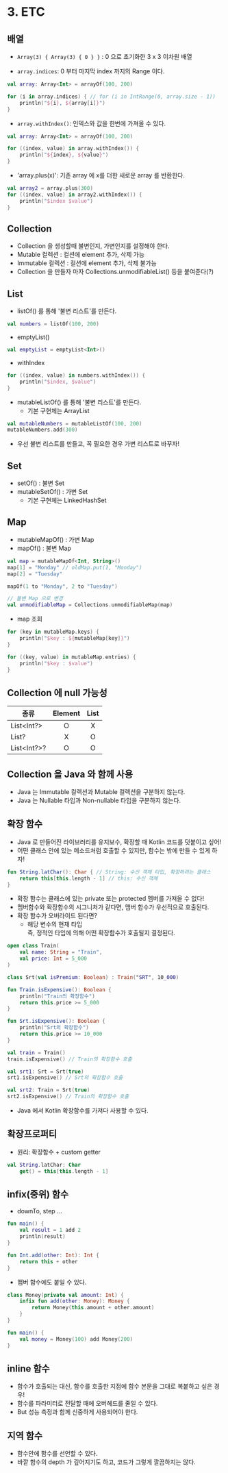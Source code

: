 # 3. ETC

## 배열

- `Array(3) { Array(3) { 0 } }` : 0 으로 초기화한 3 x 3 이차원 배열

- `array.indices`: 0 부터 마지막 index 까지의 Range 이다.

```kotlin
val array: Array<Int> = arrayOf(100, 200)

for (i in array.indices) { // for (i in IntRange(0, array.size - 1))
    println("${i}, ${array[i]}")
}
```

- `array.withIndex()`: 인덱스와 값을 한번에 가져올 수 있다.

```kotlin
val array: Array<Int> = arrayOf(100, 200)

for ((index, value) in array.withIndex()) {
    println("${index}, ${value}")
}
```

- 'array.plus(x)': 기존 array 에 x를 더한 새로운 array 를 반환한다.

```kotlin
val array2 = array.plus(300)
for ((index, value) in array2.withIndex()) {
    println("$index $value")
}
```

## Collection

- Collection 을 생성할때 불변인지, 가변인지를 설정해야 한다.
- Mutable 컬렉션 : 컬션에 element 추가, 삭제 가능
- Immutable 컬렉션 : 컬션에 element 추가, 삭제 불가능
- Collection 을 만들자 마자 Collections.unmodifiableList() 등을 붙여준다(?)

## List

- listOf() 를 통해 '불변 리스트'를 만든다.

```kotlin
val numbers = listOf(100, 200)
```

- emptyList()

```kotlin
val emptyList = emptyList<Int>()
```

- withIndex

```kotlin
for ((index, value) in numbers.withIndex()) {
    println("$index, $value")
}
```

- mutableListOf() 를 통해 '불변 리스트'를 만든다.
    - 기본 구현체는 ArrayList

```kotlin
val mutableNumbers = mutableListOf(100, 200)
mutableNumbers.add(300)
```

- 우선 불변 리스트를 만들고, 꼭 필요한 경우 가변 리스트로 바꾸자!

## Set

- setOf() : 불변 Set
- mutableSetOf() : 가변 Set
    - 기본 구현체는 LinkedHashSet

## Map

- mutableMapOf() : 가변 Map
- mapOf() : 불변 Map

```kotlin
val map = mutableMapOf<Int, String>()
map[1] = "Monday" // oldMap.put(1, "Monday")
map[2] = "Tuesday"

mapOf(1 to "Monday", 2 to "Tuesday")

// 불변 Map 으로 변경
val unmodifiableMap = Collections.unmodifiableMap(map)
```

- map 조회

```kotlin
for (key in mutableMap.keys) {
    println("$key : ${mutableMap[key]}")
}

for ((key, value) in mutableMap.entries) {
    println("$key : $value")
}
```

## Collection 에 null 가능성

| 종류          | Element | List |
|-------------|:-------:|:----:|
| List<Int?>  |    O    |  X   |
| List<Int>?  |    X    |  O   |
| List<Int?>? |    O    |  O   |

## Collection 을 Java 와 함께 사용

- Java 는 Immutable 컬렉션과 Mutable 컬렉션을 구분하지 않는다.
- Java 는 Nullable 타입과 Non-nullable 타입을 구분하지 않는다.

## 확장 함수

- Java 로 만들어진 라이브러리를 유지보수, 확장할 때 Kotlin 코드를 덧붙이고 싶어!
- 어떤 클래스 안에 있는 메소드처럼 호출할 수 있지만, 함수는 밖에 만들 수 있게 하자!

```kotlin
fun String.latChar(): Char { // String: 수신 객체 타입, 확장하려는 클래스
    return this[this.length - 1] // this: 수신 객체
}
```

- 확장 함수는 클래스에 있는 private 또는 protected 멤버를 가져올 수 없다!
- 멤버함수와 확장함수의 시그니처가 같다면, 맴버 함수가 우선적으로 호출된다.
- 확장 함수가 오버라이드 된다면?
    - 해당 변수의 현재 타입 <br/>
      즉, 정적인 타입에 의해 어떤 확장함수가 호출될지 결정된다.

```kotlin
open class Train(
    val name: String = "Train",
    val price: Int = 5_000
)

class Srt(val isPremium: Boolean) : Train("SRT", 10_000)

fun Train.isExpensive(): Boolean {
    println("Train의 확장함수")
    return this.price >= 5_000
}

fun Srt.isExpensive(): Boolean {
    println("Srt의 확장함수")
    return this.price >= 10_000
}

val train = Train()
train.isExpensive() // Train의 확장함수 호출

val srt1: Srt = Srt(true)
srt1.isExpensive() // Srt의 확장함수 호출

val srt2: Train = Srt(true)
srt2.isExpensive() // Train의 확장함수 호출
```

- Java 에서 Kotlin 확장함수를 가져다 사용할 수 있다.

## 확장프로퍼티

- 원리:  확장함수 + custom getter

```kotlin
val String.latChar: Char
    get() = this[this.length - 1]
```

## infix(중위) 함수

- downTo, step ...

```kotlin
fun main() {
    val result = 1 add 2
    println(result)
}

fun Int.add(other: Int): Int {
    return this + other
}
```

- 맴버 함수에도 붙일 수 있다.
```kotlin
class Money(private val amount: Int) {
    infix fun add(other: Money): Money {
        return Money(this.amount + other.amount)
    }
}

fun main() {
    val money = Money(100) add Money(200)
}
```

## inline 함수 
- 함수가 호출되는 대신, 함수를 호출한 지점에 함수 본문을 그대로 복붙하고 싶은 경우!
- 함수를 파라미터로 전달할 때에 오버헤드를 줄일 수 있다.
- But 성능 측정과 함께 신중하게 사용되어야 한다.

## 지역 함수
- 함수안에 함수를 선언할 수 있다.
- 바깥 함수의 depth 가 깊어지기도 하고, 코드가 그렇게 깔끔하지는 않다.
